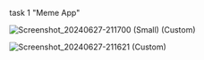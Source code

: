 task 1 "Meme App"


![Screenshot_20240627-211700 (Small) (Custom)](https://github.com/Menna120/Meme-App/assets/94606987/78307cf4-a1e3-4035-8b21-a011434ef6a3)



![Screenshot_20240627-211621 (Custom)](https://github.com/Menna120/Meme-App/assets/94606987/348cbeaa-d91e-4dd7-bd80-a0df62d81662)

